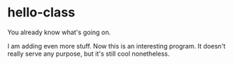 # hello-class
You already know what's going on.

I am adding even more stuff. 
Now this is an interesting program. It doesn't really serve any purpose, but it's still cool nonetheless.
